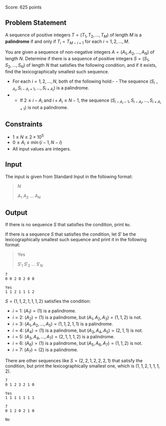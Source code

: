 Score: $625$ points

## Problem Statement

A sequence of positive integers $T=(T_1,T_2,\dots,T_M)$ of length $M$ is a **palindrome** if and only if $T_i=T_{M-i+1}$ for each $i=1,2,\dots,M$.

You are given a sequence of non-negative integers $A = (A_1,A_2,\dots,A_N)$ of length $N$. Determine if there is a sequence of positive integers $S=(S_1,S_2,\dots,S_N)$ of length $N$ that satisfies the following condition, and if it exists, find the lexicographically smallest such sequence.

- For each $i=1,2,\dots,N$, both of the following hold:-   - The sequence $(S_{i-A_i},S_{i-A_i+1},\dots,S_{i+A_i})$ is a palindrome.
-   - If $2 \leq i-A_i$ and $i+A_i \leq N-1$, the sequence $(S_{i-A_i-1},S_{i-A_i},\dots,S_{i+A_i+1})$ is not a palindrome.

## Constraints

- $1 \leq N \leq 2 \times 10^5$
- $0 \leq A_i \leq \min\{i-1,N-i\}$
- All input values are integers.

## Input

The input is given from Standard Input in the following format:

> $N$
> 
> $A_1$ $A_2$ $\dots$ $A_N$

## Output

If there is no sequence $S$ that satisfies the condition, print `No`.

If there is a sequence $S$ that satisfies the condition, let $S'$ be the lexicographically smallest such sequence and print it in the following format:

> Yes
> 
> $S'_1$ $S'_2$ $\dots$ $S'_N$

```input1
7
0 0 2 0 2 0 0
```

```output1
Yes
1 1 2 1 1 1 2
```

$S = (1,1,2,1,1,1,2)$ satisfies the condition:

- $i=1$: $(A_1)=(1)$ is a palindrome.
- $i=2$: $(A_2)=(1)$ is a palindrome, but $(A_1,A_2,A_3)=(1,1,2)$ is not.
- $i=3$: $(A_1,A_2,\dots,A_5)=(1,1,2,1,1)$ is a palindrome.
- $i=4$: $(A_4)=(1)$ is a palindrome, but $(A_3,A_4,A_5)=(2,1,1)$ is not.
- $i=5$: $(A_3,A_4,\dots,A_7)=(2,1,1,1,2)$ is a palindrome.
- $i=6$: $(A_6)=(1)$ is a palindrome, but $(A_5,A_6,A_7)=(1,1,2)$ is not.
- $i=7$: $(A_7)=(2)$ is a palindrome.

There are other sequences like $S=(2,2,1,2,2,2,1)$ that satisfy the condition, but print the lexicographically smallest one, which is $(1,1,2,1,1,1,2)$.

```input2
7
0 1 2 3 2 1 0
```

```output2
Yes
1 1 1 1 1 1 1
```

```input3
7
0 1 2 0 2 1 0
```

```output3
No
```